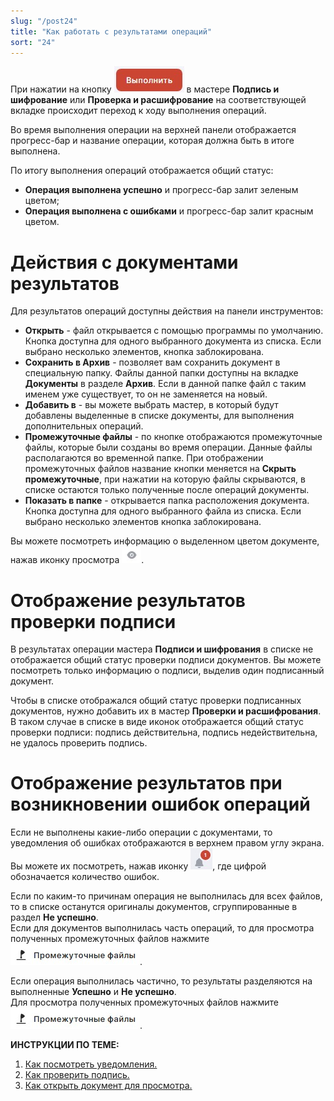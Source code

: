 ```yaml
---
slug: "/post24"
title: "Как работать с результатами операций"
sort: "24"
---
```


При нажатии на кнопку ![execute-button.jpg](./images/execute-button.jpg "Выполнить") в мастере **Подпись и шифрование** или **Проверка и расшифрование** на соответствующей вкладке происходит переход к ходу выполнения операций.

Во время выполнения операции на верхней панели отображается прогресс-бар и название операции, которая должна быть в итоге выполнена.

По итогу выполнения операций отображается общий статус:
- **Операция выполнена успешно** и прогресс-бар залит зеленым цветом;
- **Операция выполнена с ошибками** и прогресс-бар залит красным цветом.

# Действия с документами результатов

Для результатов операций доступны действия на панели инструментов:
- **Открыть** - файл открывается с помощью программы по умолчанию. Кнопка доступна для одного выбранного документа из списка. Если выбрано несколько элементов, кнопка заблокирована.  
- **Сохранить в Архив** - позволяет вам сохранить документ в специальную папку. Файлы данной папки доступны на вкладке **Документы** в разделе **Архив**. Если в данной папке файл с таким именем уже существует, то он не заменяется на новый.
- **Добавить в** -  вы можете выбрать мастер, в который будут добавлены выделенные в списке документы, для выполнения дополнительных операций.   
- **Промежуточные файлы** - по кнопке отображаются промежуточные файлы, которые были созданы во время операции. Данные файлы располагаются во временной папке. При отображении промежуточных файлов название кнопки меняется на **Скрыть промежуточные**, при нажатии на которую файлы скрываются, в списке остаются только полученные после операций документы. 
- **Показать в папке** - открывается папка расположения документа. Кнопка доступна для одного выбранного файла из списка. Если выбрано несколько элементов кнопка заблокирована.

Вы можете посмотреть информацию о выделенном цветом документе, нажав иконку просмотра ![view-button.jpg](./images/view-button.jpg "Кнопка быстрого просмотра").

# Отображение результатов проверки подписи

В результатах операции мастера **Подписи и шифрования** в списке не отображается общий статус проверки подписи документов. Вы можете посмотреть только информацию о подписи, выделив один подписанный документ.

Чтобы в списке отображался общий статус проверки подписанных документов, нужно добавить их в мастер **Проверки и расшифрования**. В таком случае в списке в виде иконок отображается общий статус проверки подписи: подпись действительна,  подпись недействительна, не удалось проверить подпись.

# Отображение результатов при возникновении ошибок операций 

Если не выполнены какие-либо операции с документами, то уведомления об ошибках отображаются в верхнем правом углу экрана. Вы можете их посмотреть, нажав иконку ![notifications-button.jpg](./images/notifications-button.jpg "События"), где цифрой обозначается количество ошибок.

Если по каким-то причинам операция не выполнилась для всех файлов, то в списке останутся оригиналы документов, сгруппированные в раздел **Не успешно**.  
Если для документов выполнилась часть операций, то для просмотра полученных промежуточных файлов нажмите ![temporary-button.jpg](./images/temporary-button.jpg "Промежуточные файлы").

Если операция выполнилась частично, то результаты разделяются на выполненные **Успешно** и **Не успешно**.   
Для просмотра полученных промежуточных файлов нажмите ![temporary-button.jpg](./images/temporary-button.jpg "Промежуточные файлы").


**ИНСТРУКЦИИ ПО ТЕМЕ:**  

1. [Как посмотреть уведомления.](https://docs.cryptoarm.ru/05-v3.2-Beta/007-cryptoarm/notifications)  
5. [Как проверить подпись.](https://docs.cryptoarm.ru/05-v3.2-Beta/004-documents/verify)  
6. [Как открыть документ для просмотра.](https://docs.cryptoarm.ru/05-v3.2-Beta/004-documents/open-doc)  
